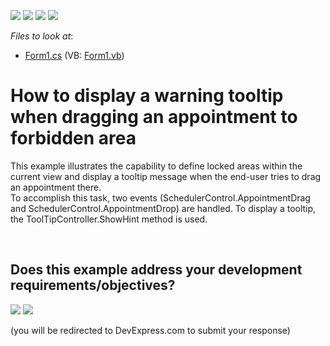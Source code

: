 <!-- default badges list -->
![](https://img.shields.io/endpoint?url=https://codecentral.devexpress.com/api/v1/VersionRange/128634494/24.2.1%2B)
[![](https://img.shields.io/badge/Open_in_DevExpress_Support_Center-FF7200?style=flat-square&logo=DevExpress&logoColor=white)](https://supportcenter.devexpress.com/ticket/details/E1062)
[![](https://img.shields.io/badge/📖_How_to_use_DevExpress_Examples-e9f6fc?style=flat-square)](https://docs.devexpress.com/GeneralInformation/403183)
[![](https://img.shields.io/badge/💬_Leave_Feedback-feecdd?style=flat-square)](#does-this-example-address-your-development-requirementsobjectives)
<!-- default badges end -->
<!-- default file list -->
*Files to look at*:

* [Form1.cs](./CS/Form1.cs) (VB: [Form1.vb](./VB/Form1.vb))
<!-- default file list end -->
# How to display a warning tooltip when dragging an appointment to forbidden area


<p>This example illustrates the capability to define locked areas within the current view and display a tooltip message when the end-user tries to drag an appointment there.<br />
To accomplish this task, two events (SchedulerControl.AppointmentDrag and SchedulerControl.AppointmentDrop) are handled. To display a tooltip, the ToolTipController.ShowHint method is used.</p>

<br/>


<!-- feedback -->
## Does this example address your development requirements/objectives?

[<img src="https://www.devexpress.com/support/examples/i/yes-button.svg"/>](https://www.devexpress.com/support/examples/survey.xml?utm_source=github&utm_campaign=how-to-display-a-warning-tooltip-when-dragging-an-appointment-to-forbidden-area-e1062&~~~was_helpful=yes) [<img src="https://www.devexpress.com/support/examples/i/no-button.svg"/>](https://www.devexpress.com/support/examples/survey.xml?utm_source=github&utm_campaign=how-to-display-a-warning-tooltip-when-dragging-an-appointment-to-forbidden-area-e1062&~~~was_helpful=no)

(you will be redirected to DevExpress.com to submit your response)
<!-- feedback end -->
